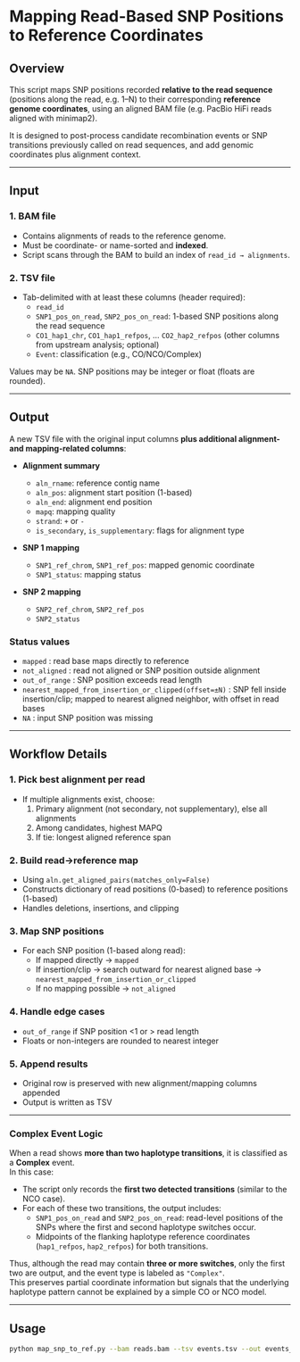 #  Mapping Read-Based SNP Positions to Reference Coordinates

## Overview
This script maps SNP positions recorded **relative to the read sequence** (positions along the read, e.g. 1–N) to their corresponding **reference genome coordinates**, using an aligned BAM file (e.g. PacBio HiFi reads aligned with minimap2).

It is designed to post-process candidate recombination events or SNP transitions previously called on read sequences, and add genomic coordinates plus alignment context.

---

## Input

### 1. BAM file
- Contains alignments of reads to the reference genome.
- Must be coordinate- or name-sorted and **indexed**.
- Script scans through the BAM to build an index of `read_id → alignments`.

### 2. TSV file
- Tab-delimited with at least these columns (header required):
  - `read_id`  
  - `SNP1_pos_on_read`, `SNP2_pos_on_read`: 1-based SNP positions along the read sequence  
  - `CO1_hap1_chr`, `CO1_hap1_refpos`, … `CO2_hap2_refpos` (other columns from upstream analysis; optional)  
  - `Event`: classification (e.g., CO/NCO/Complex)  

Values may be `NA`. SNP positions may be integer or float (floats are rounded).

---

## Output
A new TSV file with the original input columns **plus additional alignment- and mapping-related columns**:

- **Alignment summary**  
  - `aln_rname`: reference contig name  
  - `aln_pos`: alignment start position (1-based)  
  - `aln_end`: alignment end position  
  - `mapq`: mapping quality  
  - `strand`: `+` or `-`  
  - `is_secondary`, `is_supplementary`: flags for alignment type  

- **SNP 1 mapping**  
  - `SNP1_ref_chrom`, `SNP1_ref_pos`: mapped genomic coordinate  
  - `SNP1_status`: mapping status  

- **SNP 2 mapping**  
  - `SNP2_ref_chrom`, `SNP2_ref_pos`  
  - `SNP2_status`  

### Status values
- `mapped` : read base maps directly to reference  
- `not_aligned` : read not aligned or SNP position outside alignment  
- `out_of_range` : SNP position exceeds read length  
- `nearest_mapped_from_insertion_or_clipped(offset=±N)` : SNP fell inside insertion/clip; mapped to nearest aligned neighbor, with offset in read bases  
- `NA` : input SNP position was missing  

---

## Workflow Details

### 1. Pick best alignment per read
- If multiple alignments exist, choose:
  1. Primary alignment (not secondary, not supplementary), else all alignments  
  2. Among candidates, highest MAPQ  
  3. If tie: longest aligned reference span  

### 2. Build read→reference map
- Using `aln.get_aligned_pairs(matches_only=False)`  
- Constructs dictionary of read positions (0-based) to reference positions (1-based)  
- Handles deletions, insertions, and clipping  

### 3. Map SNP positions
- For each SNP position (1-based along read):
  - If mapped directly → `mapped`  
  - If insertion/clip → search outward for nearest aligned base → `nearest_mapped_from_insertion_or_clipped`  
  - If no mapping possible → `not_aligned`  

### 4. Handle edge cases
- `out_of_range` if SNP position <1 or > read length  
- Floats or non-integers are rounded to nearest integer  

### 5. Append results
- Original row is preserved with new alignment/mapping columns appended  
- Output is written as TSV  

---
### Complex Event Logic

When a read shows **more than two haplotype transitions**, it is classified as a **Complex** event.  
In this case:  

- The script only records the **first two detected transitions** (similar to the NCO case).  
- For each of these two transitions, the output includes:
  - `SNP1_pos_on_read` and `SNP2_pos_on_read`: read-level positions of the SNPs where the first and second haplotype switches occur.  
  - Midpoints of the flanking haplotype reference coordinates (`hap1_refpos`, `hap2_refpos`) for both transitions.  

Thus, although the read may contain **three or more switches**, only the first two are output, and the event type is labeled as `"Complex"`.  
This preserves partial coordinate information but signals that the underlying haplotype pattern cannot be explained by a simple CO or NCO model.  

---

## Usage
```bash
python map_snp_to_ref.py --bam reads.bam --tsv events.tsv --out events_with_ref.tsv
